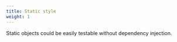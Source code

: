 ```yaml
---
title: Static style
weight: 1
---
```


Static objects could be easily testable without dependency injection.
